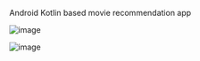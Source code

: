 

Android Kotlin based movie recommendation app

![image](https://user-images.githubusercontent.com/968987/112714013-3a8ba600-8efe-11eb-8f42-536c9e1db39f.png)

![image](https://user-images.githubusercontent.com/968987/112714069-81799b80-8efe-11eb-86d6-d68cbac6a7d8.png)
